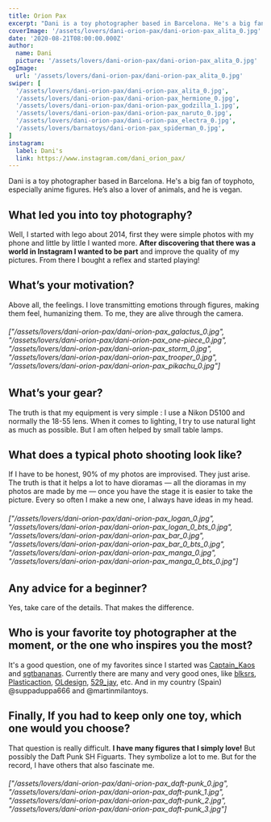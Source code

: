 ```yaml
---
title: Orion Pax
excerpt: "Dani is a toy photographer based in Barcelona. He's a big fan of toyphoto, especially anime figures. He’s also a lover of animals, and he is vegan."
coverImage: '/assets/lovers/dani-orion-pax/dani-orion-pax_alita_0.jpg'
date: '2020-08-21T08:00:00.000Z'
author:
  name: Dani
  picture: '/assets/lovers/dani-orion-pax/dani-orion-pax_alita_0.jpg'
ogImage:
  url: '/assets/lovers/dani-orion-pax/dani-orion-pax_alita_0.jpg'
swiper: [
  '/assets/lovers/dani-orion-pax/dani-orion-pax_alita_0.jpg',
  '/assets/lovers/dani-orion-pax/dani-orion-pax_hermione_0.jpg',
  '/assets/lovers/dani-orion-pax/dani-orion-pax_godzilla_1.jpg',
  '/assets/lovers/dani-orion-pax/dani-orion-pax_naruto_0.jpg',
  '/assets/lovers/dani-orion-pax/dani-orion-pax_electra_0.jpg',
  '/assets/lovers/barnatoys/dani-orion-pax_spiderman_0.jpg',
]
instagram:
  label: Dani's
  link: https://www.instagram.com/dani_orion_pax/
---
```


Dani is a toy photographer based in Barcelona. He's a big fan of toyphoto, especially anime figures. He’s also a lover of animals, and he is vegan.


## What led you into toy photography?

Well, I started with lego about 2014, first they were simple photos with my phone and little by little I wanted more. **After discovering that there was a world in Instagram I wanted to be part** and improve the quality of my pictures. From there I bought a reflex and started playing!


## What’s your motivation?

Above all, the feelings. I love transmitting emotions through figures, making them feel, humanizing them. To me, they are alive through the camera.

###### ["/assets/lovers/dani-orion-pax/dani-orion-pax_galactus_0.jpg", "/assets/lovers/dani-orion-pax/dani-orion-pax_one-piece_0.jpg", "/assets/lovers/dani-orion-pax/dani-orion-pax_storm_0.jpg", "/assets/lovers/dani-orion-pax/dani-orion-pax_trooper_0.jpg", "/assets/lovers/dani-orion-pax/dani-orion-pax_pikachu_0.jpg"]


## What’s your gear?

The truth is that my equipment is very simple : I use a Nikon D5100 and normally the 18-55 lens. When it comes to lighting, I try to use natural light as much as possible. But I am often helped by small table lamps.


## What does a typical photo shooting look like?

If I have to be honest, 90% of my photos are improvised. They just arise. The truth is that it helps a lot to have dioramas — all the dioramas in my photos are made by me — once you have the stage it is easier to take the picture. Every so often I make a new one, I always have ideas in my head.

###### ["/assets/lovers/dani-orion-pax/dani-orion-pax_logan_0.jpg", "/assets/lovers/dani-orion-pax/dani-orion-pax_logan_0_bts_0.jpg", "/assets/lovers/dani-orion-pax/dani-orion-pax_bar_0.jpg", "/assets/lovers/dani-orion-pax/dani-orion-pax_bar_0_bts_0.jpg", "/assets/lovers/dani-orion-pax/dani-orion-pax_manga_0.jpg", "/assets/lovers/dani-orion-pax/dani-orion-pax_manga_0_bts_0.jpg"]


## Any advice for a beginner?

Yes, take care of the details. That makes the difference.


## Who is your favorite toy photographer at the moment, or the one who inspires you the most?

It's a good question, one of my favorites since I started was [Captain_Kaos](https://www.instagram.com/x_captain_kaos_x/) and [sgtbananas](https://www.instagram.com/sgtbananas/). Currently there are many and very good ones, like [blksrs](https://www.instagram.com/blksrs/), [Plasticaction](https://www.instagram.com/plasticaction/), [OLdesign](https://www.instagram.com/ol_design/), [529_jay](https://www.instagram.com/529_jay/), etc.
And in my country (Spain) @suppaduppa666 and @martinmilantoys.


## Finally, If you had to keep only one toy, which one would you choose?

That question is really difficult. **I have many figures that I simply love!** But possibly the Daft Punk SH Figuarts. They symbolize a lot to me. But for the record, I have others that also fascinate me.

###### ["/assets/lovers/dani-orion-pax/dani-orion-pax_daft-punk_0.jpg", "/assets/lovers/dani-orion-pax/dani-orion-pax_daft-punk_1.jpg", "/assets/lovers/dani-orion-pax/dani-orion-pax_daft-punk_2.jpg", "/assets/lovers/dani-orion-pax/dani-orion-pax_daft-punk_3.jpg"]
